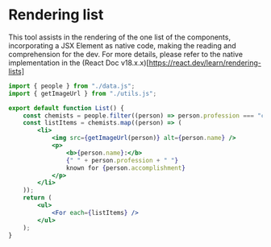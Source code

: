 # Rendering list

This tool assists in the rendering of the one list of the components, incorporating a JSX Element as native code, making the reading and comprehension for the dev. For more details, please refer to the native implementation in the (React Doc v18.x.x)[https://react.dev/learn/rendering-lists]

```jsx
import { people } from "./data.js";
import { getImageUrl } from "./utils.js";

export default function List() {
    const chemists = people.filter((person) => person.profession === "chemist");
    const listItems = chemists.map((person) => (
        <li>
            <img src={getImageUrl(person)} alt={person.name} />
            <p>
                <b>{person.name}:</b>
                {" " + person.profession + " "}
                known for {person.accomplishment}
            </p>
        </li>
    ));
    return (
        <ul>
            <For each={listItems} />
        </ul>
    );
}
```
